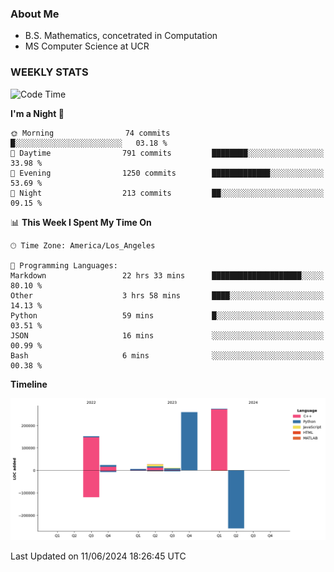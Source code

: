 ### About Me

- B.S. Mathematics, concetrated in Computation
- MS Computer Science at UCR


### WEEKLY STATS
<!--START_SECTION:waka-->
![Code Time](http://img.shields.io/badge/Code%20Time-154%20hrs%2041%20mins-blue)

**I'm a Night 🦉** 

```text
🌞 Morning                74 commits          █░░░░░░░░░░░░░░░░░░░░░░░░   03.18 % 
🌆 Daytime                791 commits         ████████░░░░░░░░░░░░░░░░░   33.98 % 
🌃 Evening                1250 commits        █████████████░░░░░░░░░░░░   53.69 % 
🌙 Night                  213 commits         ██░░░░░░░░░░░░░░░░░░░░░░░   09.15 % 
```


📊 **This Week I Spent My Time On** 

```text
🕑︎ Time Zone: America/Los_Angeles

💬 Programming Languages: 
Markdown                 22 hrs 33 mins      ████████████████████░░░░░   80.10 % 
Other                    3 hrs 58 mins       ████░░░░░░░░░░░░░░░░░░░░░   14.13 % 
Python                   59 mins             █░░░░░░░░░░░░░░░░░░░░░░░░   03.51 % 
JSON                     16 mins             ░░░░░░░░░░░░░░░░░░░░░░░░░   00.99 % 
Bash                     6 mins              ░░░░░░░░░░░░░░░░░░░░░░░░░   00.38 % 
```

**Timeline**

![Lines of Code chart](https://raw.githubusercontent.com/nickocruzm/nickocruzm/main/assets/bar_graph.png)


 Last Updated on 11/06/2024 18:26:45 UTC
<!--END_SECTION:waka-->
